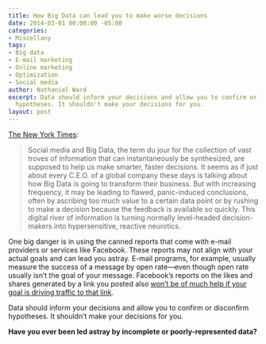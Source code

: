 ```yaml
---
title: How Big Data can lead you to make worse decisions
date: 2014-03-01 00:00:00 -05:00
categories:
- Miscellany
tags:
- Big data
- E-mail marketing
- Online marketing
- Optimization
- Social media
author: Nathaniel Ward
excerpt: Data should inform your decisions and allow you to confirm or disconfirm
  hypotheses. It shouldn't make your decisions for you.
layout: post
---
```


[The New York Times][1]:

> Social media and Big Data, the term du jour for the collection of vast troves of information that can instantaneously be synthesized, are supposed to help us make smarter, faster decisions. It seems as if just about every C.E.O. of a global company these days is talking about how Big Data is going to transform their business. But with increasing frequency, it may be leading to flawed, panic-induced conclusions, often by ascribing too much value to a certain data point or by rushing to make a decision because the feedback is available so quickly. This digital river of information is turning normally level-headed decision-makers into hypersensitive, reactive neurotics.

One big danger is in using the canned reports that come with e-mail providers or services like Facebook. These reports may not align with your actual goals and can lead you astray. E-mail programs, for example, usually measure the success of a message by open rate—even though open rate usually isn’t the goal of your message. Facebook’s reports on the likes and shares generated by a link you posted also [won’t be of much help if your goal is driving traffic to that link][2].

Data should inform your decisions and allow you to confirm or disconfirm hypotheses. It shouldn’t make your decisions for you.

**Have you ever been led astray by incomplete or poorly-represented data?**

 [1]: http://mobile.nytimes.com/blogs/tmagazine/2014/02/26/media-report-big-bad-data/?smid=tw-nytimes
 [2]: http://mobile.theverge.com/2014/2/14/5411934/youre-not-going-to-read-this